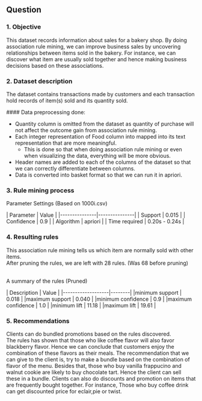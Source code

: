 ## Question
### 1. Objective
This dataset records information about sales for a bakery shop. By doing association rule mining, we can improve business sales by uncovering relationships between items sold in the bakery. For instance, we can discover what item are usually sold together and hence making business decisions based on these associations.

### 2. Dataset description
<p>The dataset contains transactions made by customers and each transaction hold records of item(s) sold and its quantity sold.</p>
#### Data preprocessing done:

* Quantity column is omitted from the dataset as quantity of purchase will not affect the outcome gain from association rule mining.
* Each integer representation of Food column into mapped into its text representation that are more meaningful.
    + This is done so that when doing association rule mining or even when visualizing the data, everything          will be more obvious. 
* Header names are added to each of the columns of the dataset so that we can correctly differentiate between columns. 
* Data is converted into basket format so that we can run it in apriori.

### 3. Rule mining process
<p>Parameter Settings (Based on 1000i.csv)</p>
| Parameter     | Value         |
|---------------|---------------|
| Support       | 0.015         |
| Confidence    | 0.9           |
| Algorithm     | apriori       |
| Time required | 0.20s - 0.24s |

### 4. Resulting rules
This association rule mining tells us which item are normally sold with other items. <br>
After pruning the rules, we are left with 28 rules. (Was 68 before pruning) <br><br>
<p>A summary of the rules (Pruned) </p>
| Description       | Value  |
|-------------------|--------|
|minimum support    | 0.018  |
|maximum support    | 0.040  |
|minimum confidence | 0.9    |
|maximum confidence | 1.0    |
|minimum lift       | 11.18  |
|maximum lift       | 19.61  |

### 5. Recommendations
Clients can do bundled promotions based on the rules discovered. <br>
The rules has shown that those who like coffee flavor will also favor blackberry flavor. Hence we can conclude that customers enjoy the combination of these flavors as their meals. The recommendation that we can give to the client is, try to make a bundle based on the combination of flavor of the menu. Besides that, those who buy vanilla frappucino and walnut cookie are likely to buy chocolate tart. Hence the client can sell these in a bundle. Clients can also do discounts and promotion on items that are frequently bought together. For instance, Those who buy coffee drink can get discounted price for eclair,pie or twist.

